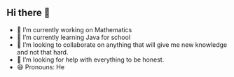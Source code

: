 ## Hi there 👋

<!--
**halilazmn/halilazmn** is a ✨ _special_ ✨ repository because its `README.md` (this file) appears on your GitHub profile.

Here are some ideas to get you started:
-->
- 🔭 I’m currently working on Mathematics
- 🌱 I’m currently learning Java for school
- 👯 I’m looking to collaborate on anything that will give me new knowledge and not that hard.
- 🤔 I’m looking for help with everything to be honest.
- 😄 Pronouns: He
